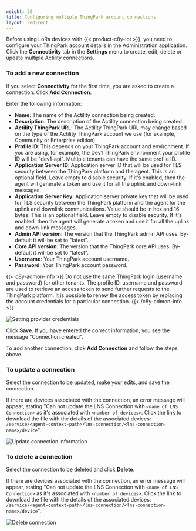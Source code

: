 ```yaml
---
weight: 20
title: Configuring multiple ThingPark account connections
layout: redirect
---
```




Before using LoRa devices with {{< product-c8y-iot >}}, you need to configure your ThingPark account details in the Administration application. Click the **Connectivity** tab in the **Settings** menu to create, edit, delete or update multiple Actility connections.

<a name="add-new-connection"></a>
### To add a new connection

If you select **Connectivity** for the first time, you are asked to create a connection. Click **Add Connection**.

Enter the following information:

- **Name**: The name of the Actility connection being created.
- **Description**: The description of the Actility connection being created.
- **Actility ThingPark URL**: The Actility ThingPark URL may change based on the type of the Actility ThingPark account we use (for example, Community or Enterprise edition).
- **Profile ID**: This depends on your ThingPark account and environment. If you are using, for example, the Dev1 ThingPark environment your profile ID will be "dev1-api". Multiple tenants can have the same profile ID.
- **Application Server ID**: Application server ID that will be used for TLS security between the ThingPark platform and the agent. This is an optional field. Leave empty to disable security. If it's enabled, then the agent will generate a token and use it for all the uplink and down-link messages.  
- **Application Server Key**: Application server private key that will be used for TLS security between the ThingPark platform and the agent for the uplink and downlink communications. Value should be in hex and 16 bytes. This is an optional field. Leave empty to disable security. If it's enabled, then the agent will generate a token and use it for all the uplink and down-link messages.
- **Admin API version**: The version that the ThingPark admin API uses. By-default it will be set to "latest".
- **Core API version**:  The version that the ThingPark core API uses. By-default it will be set to "latest".
- **Username**: Your ThingPark account username.
- **Password**: Your ThingPark account password.

{{< c8y-admon-info >}}
Do not use the same ThingPark login (username and password) for other tenants.
The profile ID, username and password are used to retrieve an access token to send further requests to the ThingPark platform. It is possible to renew the access token by replacing the account credentials for a particular connection.
{{< /c8y-admon-info >}}

![Setting provider credentials](/images/device-protocols/lora-actility/lora-admin-settings.png)

Click **Save**. If you have entered the correct information, you see the message "Connection created".

To add another connection, click **Add Connection** and follow the steps above.

<a name="update-credentials-in-a-connection"></a>
### To update a connection

Select the connection to be updated, make your edits, and save the connection.


If there are devices associated with the connection, an error message will appear, stating "Can not update the LNS Connection with `<name of LNS Connection>` as it's associated with `<number of devices>`. Click the link to download the file with the details of the associated devices: `/service/<agent-context-path>/lns-connection/<lns-connection-name>/device`".

![Update connection information](/images/device-protocols/lora-actility/lora-admin-settings-update.png)

<a name="delete-connection"></a>
### To delete a connection

Select the connection to be deleted and click **Delete**.

If there are devices associated with the connection, an error message will appear, stating "Can not update the LNS Connection with `<name of LNS Connection>` as it's associated with `<number of devices>`. Click the link to download the file with the details of the associated devices: `/service/<agent-context-path>/lns-connection/<lns-connection-name>/device`".

![Delete connection](/images/device-protocols/lora-actility/lora-admin-settings-delete.png)